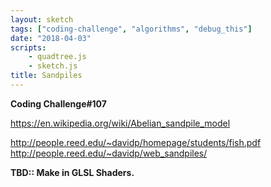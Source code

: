 ```yaml
---
layout: sketch
tags: ["coding-challenge", "algorithms", "debug_this"]
date: "2018-04-03"
scripts: 
    - quadtree.js
    - sketch.js 
title: Sandpiles
---
```


**Coding Challenge#107**

<https://en.wikipedia.org/wiki/Abelian_sandpile_model>

<http://people.reed.edu/~davidp/homepage/students/fish.pdf>
<http://people.reed.edu/~davidp/web_sandpiles/>

**TBD:: Make in GLSL Shaders.**